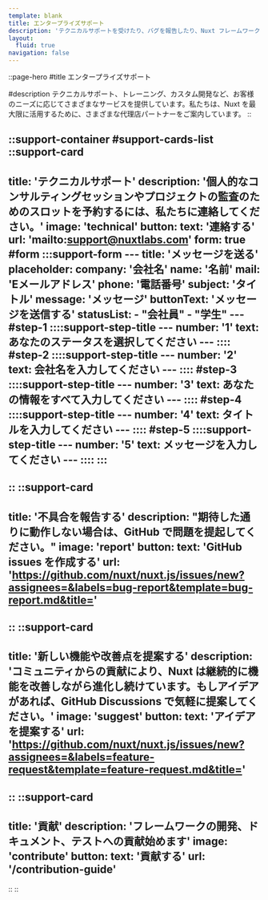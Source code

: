 ```yaml
---
template: blank
title: エンタープライズサポート
description: 'テクニカルサポートを受けたり、バグを報告したり、Nuxt フレームワークの開発に貢献することができます。'
layout:
  fluid: true
navigation: false
---
```


::page-hero
#title
エンタープライズサポート

#description
テクニカルサポート、トレーニング、カスタム開発など、お客様のニーズに応じてさまざまなサービスを提供しています。私たちは、Nuxt を最大限に活用するために、さまざまな代理店パートナーをご案内しています。
::

::support-container
#support-cards-list
  ::support-card
  ---
  title: 'テクニカルサポート'
  description: '個人的なコンサルティングセッションやプロジェクトの監査のためのスロットを予約するには、私たちに連絡してください。'
  image: 'technical'
  button:
    text: '連絡する'
    url: 'mailto:support@nuxtlabs.com'
  form: true
  #form
    :::support-form
    ---
    title: 'メッセージを送る'
    placeholder:
      company: '会社名'
      name: '名前'
      mail: 'Eメールアドレス'
      phone: '電話番号'
      subject: 'タイトル'
      message: 'メッセージ'
    buttonText: 'メッセージを送信する'
    statusList:
      - "会社員"
      - "学生"
    ---
    #step-1
      ::::support-step-title
      ---
      number: '1'
      text: あなたのステータスを選択してください
      ---
      ::::
    #step-2
      ::::support-step-title
      ---
      number: '2'
      text: 会社名を入力してください
      ---
      ::::
    #step-3
      ::::support-step-title
      ---
      number: '3'
      text: あなたの情報をすべて入力してください
      ---
      ::::
    #step-4
      ::::support-step-title
      ---
      number: '4'
      text: タイトルを入力してください
      ---
      ::::
    #step-5
      ::::support-step-title
      ---
      number: '5'
      text: メッセージを入力してください
      ---
      ::::
    :::
  ---
  ::
  ::support-card
  ---
  title: '不具合を報告する'
  description: "期待した通りに動作しない場合は、GitHub で問題を提起してください。"
  image: 'report'
  button:
    text: 'GitHub issues を作成する'
    url: 'https://github.com/nuxt/nuxt.js/issues/new?assignees=&labels=bug-report&template=bug-report.md&title='
  ---
  ::
  ::support-card
  ---
  title: '新しい機能や改善点を提案する'
  description: 'コミュニティからの貢献により、Nuxt は継続的に機能を改善しながら進化し続けています。もしアイデアがあれば、GitHub Discussions で気軽に提案してください。'
  image: 'suggest'
  button:
    text: 'アイデアを提案する'
    url: 'https://github.com/nuxt/nuxt.js/issues/new?assignees=&labels=feature-request&template=feature-request.md&title='
  ---
  ::
  ::support-card
  ---
  title: '貢献'
  description: 'フレームワークの開発、ドキュメント、テストへの貢献始めます'
  image: 'contribute'
  button:
    text: '貢献する'
    url: '/contribution-guide'
  ---
  ::
::
